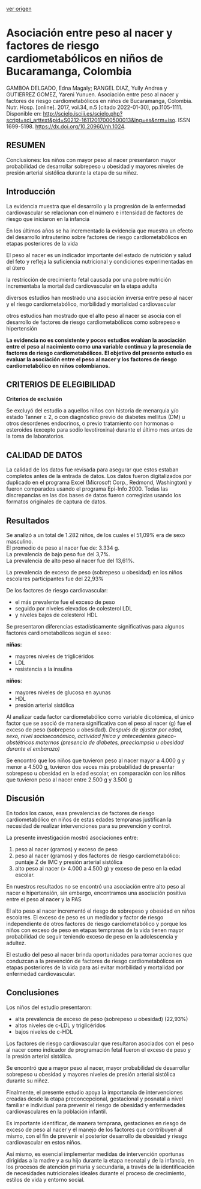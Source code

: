 [ver origen](/docs/documentacion/001.md)

# Asociación entre peso al nacer y factores de riesgo cardiometabólicos en niños de Bucaramanga, Colombia

GAMBOA DELGADO, Edna Magaly; RANGEL DIAZ, Yully Andrea  y  GUTIERREZ GOMEZ, Yareni Yunuen. Asociación entre peso al nacer y factores de riesgo cardiometabólicos en niños de Bucaramanga, Colombia. Nutr. Hosp. [online]. 2017, vol.34, n.5 [citado  2022-01-30], pp.1105-1111. Disponible en: <http://scielo.isciii.es/scielo.php?script=sci_arttext&pid=S0212-16112017000500013&lng=es&nrm=iso>. ISSN 1699-5198.  https://dx.doi.org/10.20960/nh.1024.

## RESUMEN

Conclusiones: los niños con mayor peso al nacer presentaron mayor probabilidad de desarrollar sobrepeso u obesidad y mayores niveles de presión arterial sistólica durante la etapa de su niñez.

## Introducción

La evidencia muestra que el desarrollo y la progresión de la enfermedad cardiovascular se relacionan con el número e intensidad de factores de riesgo que iniciaron en la infancia

En los últimos años se ha incrementado la evidencia que muestra un efecto del desarrollo intrauterino sobre factores de riesgo cardiometabólicos en etapas posteriores de la vida

El peso al nacer es un indicador importante del estado de nutrición y salud del feto y refleja la suficiencia nutricional y condiciones experimentadas en el útero

la restricción de crecimiento fetal causada por una pobre nutrición incrementaba la mortalidad cardiovascular en la etapa adulta

diversos estudios han mostrado una asociación inversa entre peso al nacer y el riesgo cardiometabólico, morbilidad y mortalidad cardiovascular 

otros estudios han mostrado que el alto peso al nacer se asocia con el desarrollo de factores de riesgo cardiometabólicos como sobrepeso e hipertensión

**La evidencia no es consistente y pocos estudios evalúan la asociación entre el peso al nacimiento como una variable continua y la presencia de factores de riesgo cardiometabólicos. El objetivo del presente estudio es evaluar la asociación entre el peso al nacer y los factores de riesgo cardiometabólico en niños colombianos.**

## CRITERIOS DE ELEGIBILIDAD


**Criterios de exclusión**

Se excluyó del estudio a aquellos niños con historia de menarquia y/o estado Tanner ≥ 2, o con diagnóstico previo de diabetes mellitus (DM) u otros desordenes endocrinos, o previo tratamiento con hormonas o esteroides (excepto para sodio levotiroxina) durante el último mes antes de la toma de laboratorios.


## CALIDAD DE DATOS

La calidad de los datos fue revisada para asegurar que estos estaban completos antes de la entrada de datos. Los datos fueron digitalizados por duplicado en el programa Excel (Microsoft Corp., Redmond, Washington) y fueron comparados usando el programa Epi-Info 2000. Todas las discrepancias en las dos bases de datos fueron corregidas usando los formatos originales de captura de datos.

## Resultados

Se analizó a un total de 1.282 niños, de los cuales el 51,09% era de sexo masculino.  
El promedio de peso al nacer fue de: 3.334 g.  
La prevalencia de bajo peso fue del 3,7%.  
La prevalencia de alto peso al nacer fue del 13,61%.  

La prevalencia de exceso de peso (sobrepeso u obesidad) en los niños escolares participantes fue del 22,93%

De los factores de riesgo cardiovascular:
- el más prevalente fue el exceso de peso
- seguido por niveles elevados de colesterol LDL
- y niveles bajos de colesterol HDL

Se presentaron diferencias estadísticamente significativas para algunos factores cardiometabólicos según el sexo:

**niñas**:  
- mayores niveles de triglicéridos
- LDL
- resistencia a la insulina

**niños**:
- mayores niveles de glucosa en ayunas
- HDL
- presión arterial sistólica

Al analizar cada factor cardiometabólico como variable dicotómica, el único factor que se asoció de manera significativa con el peso al nacer (g) fue el exceso de peso (sobrepeso u obesidad). *Después de ajustar por edad, sexo, nivel socioeconómico, actividad física y antecedentes gineco-obstétricos maternos (presencia de diabetes, preeclampsia u obesidad durante el embarazo)*

Se encontró que los niños que tuvieron peso al nacer mayor a 4.000 g y menor a 4.500 g, tuvieron dos veces más probabilidad de presentar sobrepeso u obesidad en la edad escolar, en comparación con los niños que tuvieron peso al nacer entre 2.500 g y 3.500 g

## Discusión

En todos los casos, esas prevalencias de factores de riesgo cardiometabólico en niños de estas edades tempranas justifican la necesidad de realizar intervenciones para su prevención y control.

La presente investigación mostró asociaciones entre:  
1. peso al nacer (gramos) y exceso de peso
2. peso al nacer (gramos) y dos factores de riesgo cardiometabólico: puntaje Z de IMC y presión arterial sistólica
3. alto peso al nacer (> 4.000 a 4.500 g) y exceso de peso en la edad escolar.

En nuestros resultados no se encontró una asociación entre alto peso al nacer e hipertensión, sin embargo, encontramos una asociación positiva entre el peso al nacer y la PAS

El alto peso al nacer incrementó el riesgo de sobrepeso y obesidad en niños escolares.
El exceso de peso es un mediador y factor de riesgo independiente de otros factores de riesgo cardiometabólico y porque los niños con exceso de peso en etapas tempranas de la vida tienen mayor probabilidad de seguir teniendo exceso de peso en la adolescencia y adultez.

El estudio del peso al nacer brinda oportunidades para tomar acciones que conduzcan a la prevención de factores de riesgo cardiometabólicos en etapas posteriores de la vida para así evitar morbilidad y mortalidad por enfermedad cardiovascular.


## Conclusiones
Los niños del estudio presentaron:
- alta prevalencia de exceso de peso (sobrepeso u obesidad) (22,93%)
- altos niveles de c-LDL y triglicéridos
- bajos niveles de c-HDL

Los factores de riesgo cardiovascular que resultaron asociados con el peso al nacer como indicador de programación fetal fueron el exceso de peso y la presión arterial sistólica.

Se encontró que a mayor peso al nacer, mayor probabilidad de desarrollar sobrepeso u obesidad y mayores niveles de presión arterial sistólica durante su niñez.

Finalmente, el presente estudio apoya la importancia de intervenciones creadas desde la etapa preconcepcional, gestacional y posnatal a nivel familiar e individual para prevenir el riesgo de obesidad y enfermedades cardiovasculares en la población infantil.

Es importante identificar, de manera temprana, gestaciones en riesgo de exceso de peso al nacer y el manejo de los factores que contribuyen al mismo, con el fin de prevenir el posterior desarrollo de obesidad y riesgo cardiovascular en estos niños.

Así mismo, es esencial implementar medidas de intervención oportunas dirigidas a la madre y a su hijo durante la etapa neonatal y de la infancia, en los procesos de atención primaria y secundaria, a través de la identificación de necesidades nutricionales ideales durante el proceso de crecimiento, estilos de vida y entorno social.
